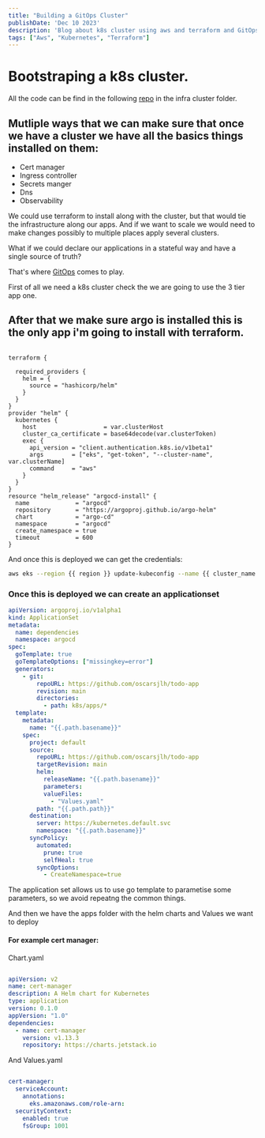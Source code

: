 ```yaml
---
title: "Building a GitOps Cluster"
publishDate: 'Dec 10 2023'
description: 'Blog about k8s cluster using aws and terraform and GitOps with ArgoCD'
tags: ["Aws", "Kubernetes", "Terraform"]
---
```


# Bootstraping a k8s cluster.

All the code can be find in the following [repo](https://github.com/oscar-todo-app/todo-app) in the infra cluster folder.

## Mutliple ways that we can make sure that once we have a cluster we have all the basics things installed on them:

- Cert manager
- Ingress controller
- Secrets manger
- Dns
- Observability

We could use terraform to install along with the cluster, but that would tie the infrastructure along our apps. And if we want to scale we would need to make changes possibly to multiple places apply several clusters.

What if we could declare our applications in a stateful way and have a single source of truth?

That's where [GitOps](https://about.gitlab.com/topics/gitops/) comes to play.

First of all we need a k8s cluster check the we are going to use the 3 tier app one.


## After that we make sure argo is installed this is the only app i'm going to install with terraform.

``` hcl

terraform {

  required_providers {
    helm = {
      source = "hashicorp/helm"
    }
  }
}
provider "helm" {
  kubernetes {
    host                   = var.clusterHost
    cluster_ca_certificate = base64decode(var.clusterToken)
    exec {
      api_version = "client.authentication.k8s.io/v1beta1"
      args        = ["eks", "get-token", "--cluster-name", var.clusterName]
      command     = "aws"
    }
  }
}
resource "helm_release" "argocd-install" {
  name             = "argocd"
  repository       = "https://argoproj.github.io/argo-helm"
  chart            = "argo-cd"
  namespace        = "argocd"
  create_namespace = true
  timeout          = 600
}
```

And once this is deployed we can get the credentials:

``` sh
aws eks --region {{ region }} update-kubeconfig --name {{ cluster_name }}
```

### Once this is deployed we can create an applicationset

``` yaml
apiVersion: argoproj.io/v1alpha1
kind: ApplicationSet
metadata:
  name: dependencies
  namespace: argocd
spec:
  goTemplate: true
  goTemplateOptions: ["missingkey=error"]
  generators:
    - git:
        repoURL: https://github.com/oscarsjlh/todo-app
        revision: main
        directories:
          - path: k8s/apps/*
  template:
    metadata:
      name: "{{.path.basename}}"
    spec:
      project: default
      source:
        repoURL: https://github.com/oscarsjlh/todo-app
        targetRevision: main
        helm:
          releaseName: "{{.path.basename}}"
          parameters:
          valueFiles:
            - "Values.yaml"
        path: "{{.path.path}}"
      destination:
        server: https://kubernetes.default.svc
        namespace: "{{.path.basename}}"
      syncPolicy:
        automated:
          prune: true
          selfHeal: true
        syncOptions:
          - CreateNamespace=true
```

The application set allows us to use go template to parametise some parameters, so we avoid repeatng the common things.

And then we have the apps folder with the helm charts and Values we want to deploy


#### For example cert manager:

Chart.yaml
``` yaml

apiVersion: v2
name: cert-manager
description: A Helm chart for Kubernetes
type: application
version: 0.1.0
appVersion: "1.0"
dependencies:
  - name: cert-manager
    version: v1.13.3
    repository: https://charts.jetstack.io

```

And Values.yaml

``` yaml

cert-manager:
  serviceAccount:
    annotations:
      eks.amazonaws.com/role-arn:
  securityContext:
    enabled: true
    fsGroup: 1001

```

